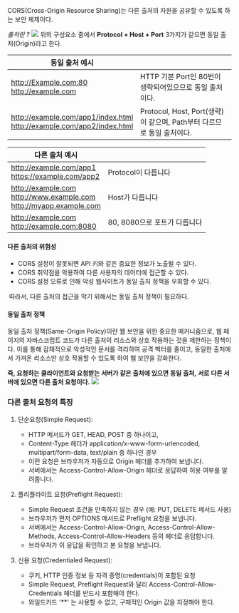 CORS(Cross-Origin Resource Sharing)는 다른 출처의 자원을 공유할 수 있도록 하는 보안 체제이다.

*출처란 ?*
![](https://i.imgur.com/R4mJ2dF.png)
위의 구성요소 중에서 **Protocol + Host + Port** 3가지가 같으면 동일 출처(Origin)라고 한다.


| 동일 출처 예시                                                                 |                                                     |
| ------------------------------------------------------------------------ | --------------------------------------------------- |
| http://Example.com:80<br>http://example.com                              | HTTP 기본 Port인 80번이 생략되어있으므로 동일 출처이다.                |
| http://example.com/app1/index.html<br>http://example.com/app2/index.html | Protocol, Host, Port(생략)이 같으며, Path부터 다르므로 동일 출처이다. |

| 다른 출처 예시                                                                 |                     |
| ------------------------------------------------------------------------ | ------------------- |
| http://example.com/app1  <br>https://example.com/app2                    | Protocol이 다릅니다      |
| http://example.com<br>http://www.example.com<br>http://myapp.example.com | Host가 다릅니다          |
| http://example.com<br>http://example.com:8080                            | 80, 8080으로 포트가 다릅니다 |

#### 다른 출처의 위험성

- CORS 설정이 잘못되면 API 키와 같은 중요한 정보가 노출될 수 있다.
- CORS 취약점을 악용하여 다른 사용자의 데이터에 접근할 수 있다.
- CORS 설정 오류로 인해 악성 웹사이트가 동일 출처 정책을 우회할 수 있다.

 따라서, 다른 출처의 접근을 막기 위해서는 동일 출처 정책이 필요하다.

#### 동일 출처 정책

동일 출처 정책(Same-Origin Policy)이란 웹 보안을 위한 중요한 메커니즘으로, 웹 페이지의 자바스크립트 코드가 다른 출처의 리소스와 상호 작용하는 것을 제한하는 정책이다. 이를 통해 잠재적으로 악성적인 문서를 격리하여 공격 벡터를 줄이고, 동일한 출처에서 가져온 리소스만 상호 작용할 수 있도록 하여 웹 보안을 강화한다.

**즉, 요청하는 클라이언트와 요청받는 서버가 같은 출처에 있으면 동일 출처, 서로 다른 서버에 있으면 다른 출처 요청이다.**
![](https://i.imgur.com/mwiFAO4.png)


### 다른 출처 요청의 특징
1. 단순요청(Simple Request):
    - HTTP 메서드가 GET, HEAD, POST 중 하나이고,
    - Content-Type 헤더가 application/x-www-form-urlencoded, multipart/form-data, text/plain 중 하나인 경우
    - 이런 요청은 브라우저가 자동으로 Origin 헤더를 추가하여 보냅니다.
    - 서버에서는 Access-Control-Allow-Origin 헤더로 응답하여 허용 여부를 알려줍니다.
    
2. 플리플라이트 요청(Preflight Request):
    - Simple Request 조건을 만족하지 않는 경우 (예: PUT, DELETE 메서드 사용)
    - 브라우저가 먼저 OPTIONS 메서드로 Preflight 요청을 보냅니다.
    - 서버에서는 Access-Control-Allow-Origin, Access-Control-Allow-Methods, Access-Control-Allow-Headers 등의 헤더로 응답합니다.
    - 브라우저가 이 응답을 확인하고 본 요청을 보냅니다.
    
3. 신용 요청(Credentialed Request):
    - 쿠키, HTTP 인증 정보 등 자격 증명(credentials)이 포함된 요청
    - Simple Request, Preflight Request와 달리 Access-Control-Allow-Credentials 헤더를 반드시 포함해야 한다.
    - 와일드카드 '**' 는 사용할 수 없고, 구체적인 Origin 값을 지정해야 한다.

